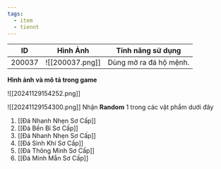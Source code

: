```yaml
---
tags:
  - item
  - tiennt
---
```


| ID     | Hình Ảnh        | Tính năng sử dụng      |
| ------ | --------------- | ---------------------- |
| 200037 | ![[200037.png]] | Dùng mở ra đá hộ mệnh. |

**Hình ảnh và mô tả trong game**

![[20241129154252.png]]

![[20241129154300.png]]
Nhận **Random** 1 trong các vật phẩm dưới đây
1. [[Đá Nhanh Nhẹn Sơ Cấp]]
2. [[Đá Bền Bỉ Sơ Cấp]]
3. [[Đá Nhanh Nhẹn Sơ Cấp]]
4. [[Đá Sinh Khí Sơ Cấp]]
5. [[Đá Thông Minh Sơ Cấp]]
6. [[Đá Minh Mẫn Sơ Cấp]]
